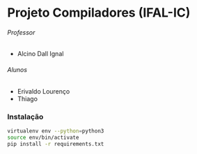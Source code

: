 # Projeto Compiladores (IFAL-IC)
###### Professor
- Alcino Dall Ignal
###### Alunos
- Erivaldo Lourenço 
- Thiago

### Instalação
```sh
virtualenv env --python=python3
source env/bin/activate
pip install -r requirements.txt
```